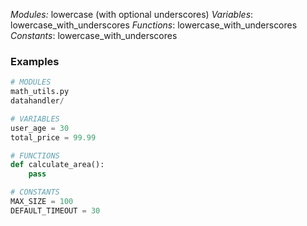 
*Modules:* lowercase (with optional underscores)
*Variables*: lowercase\_with\_underscores
*Functions*: lowercase\_with\_underscores
*Constants*: lowercase\_with\_underscores


### Examples

```python
# MODULES
math_utils.py
datahandler/

# VARIABLES
user_age = 30
total_price = 99.99

# FUNCTIONS
def calculate_area():
    pass

# CONSTANTS
MAX_SIZE = 100
DEFAULT_TIMEOUT = 30
```
